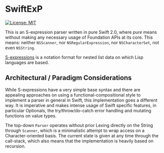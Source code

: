 # SwiftExP

[![License: MIT](https://img.shields.io/badge/license-MIT-blue.svg?style=flat)](https://github.com/mrackwitz/SwiftExP/blob/master/LICENSE)

This is an S-expression parser written in pure Swift 2.0, where _pure_ means without making any necessary usage of Foundation APIs at its core. This means: neither `NSScanner`, nor `NSRegularExpression`, nor `NSCharacterSet`, not even `NSString`.

[S-expressions](https://en.wikipedia.org/wiki/S-expression) is a notation format for nested list data on which Lisp languages are based.

## Architectural / Paradigm Considerations

While S-expressions have a very simple base syntax and there are appealing approaches on using a functional-compositional style to implement a parser in general in Swift, this implementation goes a different way. It is imperative and makes intense usage of Swift specific features, in particular Optionals, the try/throw/do-catch error handling and mutating functions on value types.

The top-down `Parser` operates without prior Lexing directly on the String through `Scanner`, which is a minimalistic attempt to wrap access on a Character-oriented basis. The current state is given at any time through the call-stack, which also means that the implementation is heavily based on recursion.
